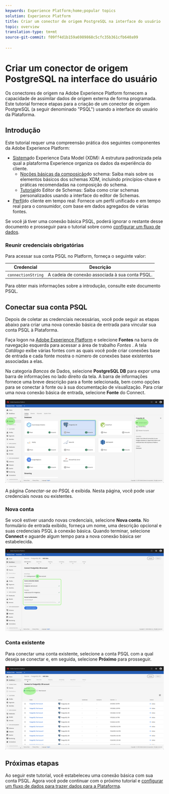 ```yaml
---
keywords: Experience Platform;home;popular topics
solution: Experience Platform
title: Criar um conector de origem PostgreSQL na interface do usuário
topic: overview
translation-type: tm+mt
source-git-commit: f09ff4d1b159a6989868c5cfc35b361cfb640a99

---
```



# Criar um conector de origem PostgreSQL na interface do usuário

Os conectores de origem na Adobe Experience Platform fornecem a capacidade de assimilar dados de origem externa de forma programada. Este tutorial fornece etapas para a criação de um conector de origem PostgreSQL (a seguir denominado &quot;PSQL&quot;) usando a interface do usuário da Plataforma.

## Introdução

Este tutorial requer uma compreensão prática dos seguintes componentes da Adobe Experience Platform:

* [Sistema](../../../../../xdm/home.md)do Experience Data Model (XDM): A estrutura padronizada pela qual a plataforma Experience organiza os dados da experiência do cliente.
   * [Noções básicas da composição](../../../../../xdm/schema/composition.md)do schema: Saiba mais sobre os elementos básicos dos schemas XDM, incluindo princípios-chave e práticas recomendadas na composição do schema.
   * [Tutorial](../../../../../xdm/tutorials/create-schema-ui.md)do Editor de Schemas: Saiba como criar schemas personalizados usando a interface do editor de Schemas.
* [Perfil](../../../../../profile/home.md)do cliente em tempo real: Fornece um perfil unificado e em tempo real para o consumidor, com base em dados agregados de várias fontes.

Se você já tiver uma conexão básica PSQL, poderá ignorar o restante desse documento e prosseguir para o tutorial sobre como [configurar um fluxo de dados](../../dataflow/databases.md).

### Reunir credenciais obrigatórias

Para acessar sua conta PSQL no Platform, forneça o seguinte valor:

| Credencial | Descrição |
| ---------- | ----------- |
| `connectionString` | A cadeia de conexão associada à sua conta PSQL. |

Para obter mais informações sobre a introdução, consulte este documento [](https://www.postgresql.org/docs/9.2/app-psql.html)PSQL.

## Conectar sua conta PSQL

Depois de coletar as credenciais necessárias, você pode seguir as etapas abaixo para criar uma nova conexão básica de entrada para vincular sua conta PSQL à Plataforma.

Faça logon na <a href="https://platform.adobe.com" target="_blank">Adobe Experience Platform</a> e selecione **Fontes** na barra de navegação esquerda para acessar a área de trabalho *Fontes* . A tela *Catálogo* exibe várias fontes com as quais você pode criar conexões base de entrada e cada fonte mostra o número de conexões base existentes associadas a elas.

Na categoria *Bancos* de Dados, selecione **PostgreSQL DB** para expor uma barra de informações no lado direito da tela. A barra de informações fornece uma breve descrição para a fonte selecionada, bem como opções para se conectar à fonte ou à sua documentação de visualização. Para criar uma nova conexão básica de entrada, selecione **Fonte** do Connect.

![](../../../../images/tutorials/create/psql/catalog.png)

A página *Conectar-se ao PSQL* é exibida. Nesta página, você pode usar credenciais novas ou existentes.

### Nova conta

Se você estiver usando novas credenciais, selecione **Nova conta**. No formulário de entrada exibido, forneça um nome, uma descrição opcional e suas credenciais PSQL à conexão básica. Quando terminar, selecione **Connect** e aguarde algum tempo para a nova conexão básica ser estabelecida.

![](../../../../images/tutorials/create/psql/connect.png)

### Conta existente

Para conectar uma conta existente, selecione a conta PSQL com a qual deseja se conectar e, em seguida, selecione **Próximo** para prosseguir.

![](../../../../images/tutorials/create/psql/existing.png)

## Próximas etapas

Ao seguir este tutorial, você estabeleceu uma conexão básica com sua conta PSQL. Agora você pode continuar com o próximo tutorial e [configurar um fluxo de dados para trazer dados para a Plataforma](../../dataflow/databases.md).